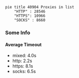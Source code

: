 
```mermaid
pie title 40904 Proxies in list
    "HTTP" : 28546
    "HTTPS": 10966
    "SOCKS" : 8660
```

### Some Info
#### Average Timeout

- mixed: 4.0s
- http: 2.2s
- https: 8.1s
- socks: 6.5s